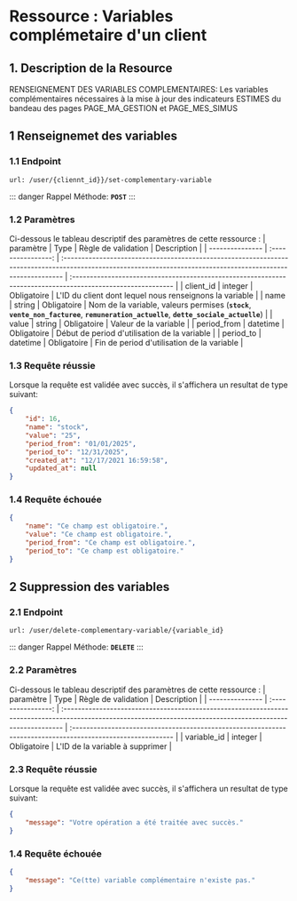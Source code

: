 # Ressource : Variables complémetaire d'un client

## 1. Description de la Resource

RENSEIGNEMENT DES VARIABLES COMPLEMENTAIRES:
Les variables complémentaires nécessaires à la mise à jour des indicateurs ESTIMES du bandeau des pages PAGE_MA_GESTION et PAGE_MES_SIMUS


## 1 Renseignemet des variables

### 1.1 Endpoint

```
url: /user/{cliennt_id}}/set-complementary-variable
```

::: danger Rappel
Méthode: **`POST`**
:::

### 1.2 Paramètres

Ci-dessous le tableau descriptif des paramètres de cette ressource :
| paramètre | Type | Règle de validation | Description |
| --------------- | :----------------: | :------------------------------------------------------------------------------------------------------------------------------------------------------------ | :---------------------------------------------------------------------------------------------------------- |
| client_id | integer | Obligatoire | L'ID du client dont lequel nous renseignons la variable |
| name | string | Obligatoire | Nom de la variable, valeurs permises (__`stock`__, __`vente_non_facturee`__, __`remuneration_actuelle`__, __`dette_sociale_actuelle`__) |
| value | string | Obligatoire | Valeur de la variable |
| period_from | datetime | Obligatoire | Début de period d'utilisation de la variable |
| period_to | datetime | Obligatoire | Fin de period d'utilisation de la variable |

### 1.3 Requête réussie

Lorsque la requête est validée avec succès, il s'affichera un resultat de type suivant:

```json
{
    "id": 16,
    "name": "stock",
    "value": "25",
    "period_from": "01/01/2025",
    "period_to": "12/31/2025",
    "created_at": "12/17/2021 16:59:58",
    "updated_at": null
}
```

### 1.4 Requête échouée

```json
{
    "name": "Ce champ est obligatoire.",
    "value": "Ce champ est obligatoire.",
    "period_from": "Ce champ est obligatoire.",
    "period_to": "Ce champ est obligatoire."
}
```

## 2 Suppression des variables

### 2.1 Endpoint

```
url: /user/delete-complementary-variable/{variable_id}
```

::: danger Rappel
Méthode: **`DELETE`**
:::

### 2.2 Paramètres

Ci-dessous le tableau descriptif des paramètres de cette ressource :
| paramètre | Type | Règle de validation | Description |
| --------------- | :----------------: | :------------------------------------------------------------------------------------------------------------------------------------------------------------ | :---------------------------------------------------------------------------------------------------------- |
| variable_id | integer | Obligatoire | L'ID de la variable à supprimer |

### 2.3 Requête réussie

Lorsque la requête est validée avec succès, il s'affichera un resultat de type suivant:

```json
{
    "message": "Votre opération a été traitée avec succès."
}
```

### 1.4 Requête échouée

```json
{
    "message": "Ce(tte) variable complémentaire n'existe pas."
}
```
